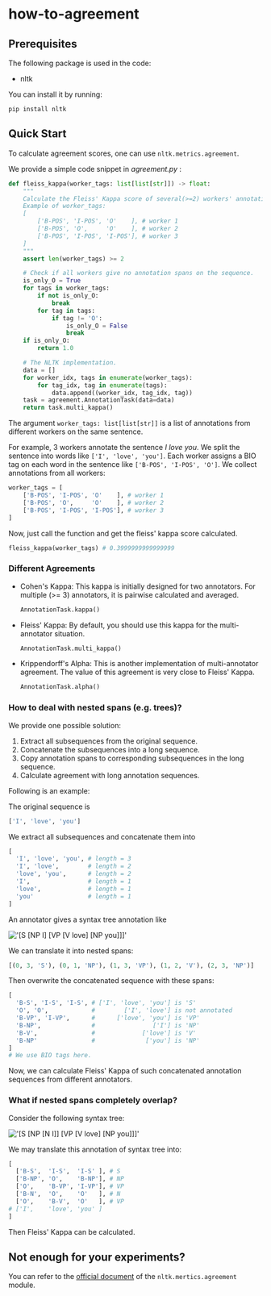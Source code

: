 # how-to-agreement

## Prerequisites

The following package is used in the code:
- nltk

You can install it by running:
```shell
pip install nltk
```

## Quick Start

To calculate agreement scores, one can use ```nltk.metrics.agreement```.

We provide a simple code snippet in _agreement.py_ :

```python
def fleiss_kappa(worker_tags: list[list[str]]) -> float:
    """
    Calculate the Fleiss' Kappa score of several(>=2) workers' annotations on the same sequence.
    Example of worker_tags:
    [
        ['B-POS', 'I-POS', 'O'    ], # worker 1
        ['B-POS', 'O',     'O'    ], # worker 2
        ['B-POS', 'I-POS', 'I-POS'], # worker 3
    ]
    """
    assert len(worker_tags) >= 2

    # Check if all workers give no annotation spans on the sequence.
    is_only_O = True
    for tags in worker_tags:
        if not is_only_O:
            break
        for tag in tags:
            if tag != 'O':
                is_only_O = False
                break
    if is_only_O:
        return 1.0

    # The NLTK implementation.
    data = []
    for worker_idx, tags in enumerate(worker_tags):
        for tag_idx, tag in enumerate(tags):
            data.append((worker_idx, tag_idx, tag))
    task = agreement.AnnotationTask(data=data)
    return task.multi_kappa()
```

The argument ```worker_tags: list[list[str]]``` is a list of annotations from different workers on the same sentence.

For example, 3 workers annotate the sentence _I love you_.
We split the sentence into words like ```['I', 'love', 'you']```. 
Each worker assigns a BIO tag on each word in the sentence like ```['B-POS', 'I-POS', 'O']```.
We collect annotations from all workers:
```python
worker_tags = [
    ['B-POS', 'I-POS', 'O'    ], # worker 1
    ['B-POS', 'O',     'O'    ], # worker 2
    ['B-POS', 'I-POS', 'I-POS'], # worker 3
]
```

Now, just call the function and get the fleiss' kappa score calculated.
```python
fleiss_kappa(worker_tags) # 0.3999999999999999
```

### Different Agreements

- Cohen's Kappa: This kappa is initially designed for two annotators. For multiple (>= 3) annotators, it is pairwise calculated and averaged.
    ```python
    AnnotationTask.kappa()
    ```
- Fleiss' Kappa: By default, you should use this kappa for the multi-annotator situation.
    ```python
    AnnotationTask.multi_kappa()
    ```
- Krippendorff's Alpha: This is another implementation of multi-annotator agreement. The value of this agreement is very close to Fleiss' Kappa.
    ```python
    AnnotationTask.alpha()
    ```

### How to deal with nested spans (e.g. trees)?

We provide one possible solution:
1. Extract all subsequences from the original sequence.
2. Concatenate the subsequences into a long sequence.
3. Copy annotation spans to corresponding subsequences in the long sequence.
4. Calculate agreement with long annotation sequences.

Following is an example:

The original sequence is 
```python
['I', 'love', 'you']
```

We extract all subsequences and concatenate them into 
```python
[
  'I', 'love', 'you', # length = 3 
  'I', 'love',        # length = 2
  'love', 'you',      # length = 2
  'I',                # length = 1
  'love',             # length = 1
  'you'               # length = 1
]
```

An annotator gives a syntax tree annotation like 

!['[S [NP I] [VP [V love] [NP you]]]'](img/syntax_tree_1.png "Syntax Tree")

We can translate it into nested spans:
```python
[(0, 3, 'S'), (0, 1, 'NP'), (1, 3, 'VP'), (1, 2, 'V'), (2, 3, 'NP')]
```

Then overwrite the concatenated sequence with these spans:
```python
[
  'B-S', 'I-S', 'I-S', # ['I', 'love', 'you'] is 'S'
  'O', 'O',            #        ['I', 'love'] is not annotated 
  'B-VP', 'I-VP',      #      ['love', 'you'] is 'VP'
  'B-NP',              #                ['I'] is 'NP'
  'B-V',               #             ['love'] is 'V'
  'B-NP'               #              ['you'] is 'NP'
]
# We use BIO tags here.
```

Now, we can calculate Fleiss' Kappa of such concatenated annotation sequences from different annotators.

### What if nested spans completely overlap?

Consider the following syntax tree:

!['[S [NP [N I]] [VP [V love] [NP you]]]'](img/syntax_tree_2.png "Syntax Tree")

We may translate this annotation of syntax tree into:
```python
[
  ['B-S',  'I-S',  'I-S' ], # S
  ['B-NP', 'O',    'B-NP'], # NP
  ['O',    'B-VP', 'I-VP'], # VP
  ['B-N',  'O',    'O'   ], # N
  ['O',    'B-V',  'O'   ], # VP
# ['I',    'love', 'you' ]
]
```
Then Fleiss' Kappa can be calculated.

## Not enough for your experiments?

You can refer to the [official document](https://www.nltk.org/api/nltk.metrics.agreement.html) of the ```nltk.mertics.agreement``` module.